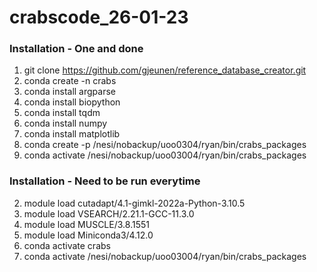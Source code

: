# crabscode_26-01-23

### Installation - One and done

1) git clone https://github.com/gjeunen/reference_database_creator.git
6) conda create -n crabs
8) conda install argparse
9) conda install biopython
10) conda install tqdm
11) conda install numpy
12) conda install matplotlib
13) conda create -p /nesi/nobackup/uoo0304/ryan/bin/crabs_packages
14) conda activate /nesi/nobackup/uoo03004/ryan/bin/crabs_packages

### Installation - Need to be run everytime

2) module load cutadapt/4.1-gimkl-2022a-Python-3.10.5
3) module load VSEARCH/2.21.1-GCC-11.3.0
4) module load MUSCLE/3.8.1551
5) module load Miniconda3/4.12.0
7) conda activate crabs
15) conda activate /nesi/nobackup/uoo03004/ryan/bin/crabs_packages
